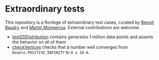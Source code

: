 # Extraordinary tests

This repository is a florilege of extraordinary test cases, curated by [Benoit Baudry](https://softwarediversity.eu/) and [Martin Monperrus](https://www.monperrus.net/martin/). External contributions are welcome.

* [test2DDistribution](https://github.com/KTH/extraordinary-tests/blob/master/test2DDistribution.md) contains generates 1 million data points and asserts the behavior on all of them
* [checkVertices](https://github.com/KTH/extraordinary-tests/blob/master/checkVertices.md) checks that a number well converges from `Double.POSITIVE_INFINITY` to `0 ± 10-6`.
